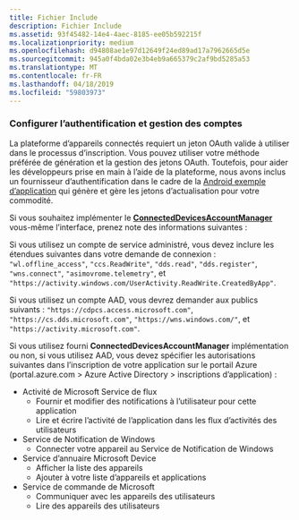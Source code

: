 ```yaml
---
title: Fichier Include
description: Fichier Include
ms.assetid: 93f45482-14e4-4aec-8185-ee05b592215f
ms.localizationpriority: medium
ms.openlocfilehash: d94808ae1e97d12649f24ed89ad17a7962665d5e
ms.sourcegitcommit: 945a0f4bda02e3b4eb9a665379c2af9bd5285a53
ms.translationtype: MT
ms.contentlocale: fr-FR
ms.lasthandoff: 04/18/2019
ms.locfileid: "59803973"
---
```

### <a name="set-up-authentication-and-account-management"></a>Configurer l’authentification et gestion des comptes

La plateforme d’appareils connectés requiert un jeton OAuth valide à utiliser dans le processus d’inscription.  Vous pouvez utiliser votre méthode préférée de génération et la gestion des jetons OAuth.  Toutefois, pour aider les développeurs prise en main à l’aide de la plateforme, nous avons inclus un fournisseur d’authentification dans le cadre de la [Android exemple d’application](https://github.com/Microsoft/project-rome/tree/master/Android/samples) qui génère et gère les jetons d’actualisation pour votre commodité.

Si vous souhaitez implémenter le **[ConnectedDevicesAccountManager](https://docs.microsoft.com/java/api/com.microsoft.connecteddevices.core._user_account_provider)** vous-même l’interface, prenez note des informations suivantes : 

Si vous utilisez un compte de service administré, vous devez inclure les étendues suivantes dans votre demande de connexion : `"wl.offline_access"`, `"ccs.ReadWrite"`, `"dds.read"`, `"dds.register"`, `"wns.connect"`, `"asimovrome.telemetry"`, et `"https://activity.windows.com/UserActivity.ReadWrite.CreatedByApp"`. 

Si vous utilisez un compte AAD, vous devrez demander aux publics suivants : `"https://cdpcs.access.microsoft.com"`, `"https://cs.dds.microsoft.com"`, `"https://wns.windows.com/"`, et `"https://activity.microsoft.com"`.

Si vous utilisez fourni **ConnectedDevicesAccountManager** implémentation ou non, si vous utilisez AAD, vous devez spécifier les autorisations suivantes dans l’inscription de votre application sur le portail Azure (portal.azure.com > Azure Active Directory > inscriptions d’application) : 
* Activité de Microsoft Service de flux 
  * Fournir et modifier des notifications à l’utilisateur pour cette application
  * Lire et écrire l’activité de l’application dans les flux d’activités des utilisateurs
* Service de Notification de Windows
  * Connecter votre appareil au Service de Notification de Windows 
* Service d’annuaire Microsoft Device
  * Afficher la liste des appareils
  * Ajouter à votre liste d’appareils et applications 
* Service de commande de Microsoft
  * Communiquer avec les appareils des utilisateurs
  * Lire des appareils des utilisateurs
